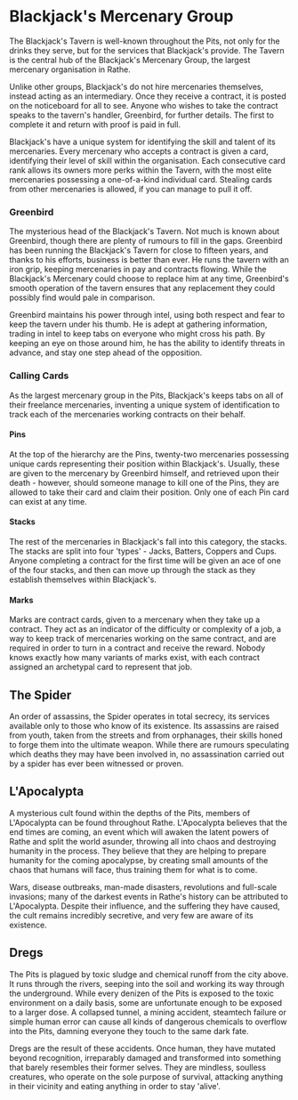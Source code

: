 # Blackjack's Mercenary Group

The Blackjack's Tavern is well-known throughout the Pits, not only for the drinks they serve, but for the services that Blackjack's provide. The Tavern is the central hub of the Blackjack's Mercenary Group, the largest mercenary organisation in Rathe.

Unlike other groups, Blackjack's do not hire mercenaries themselves, instead acting as an intermediary. Once they receive a contract, it is posted on the noticeboard for all to see. Anyone who wishes to take the contract speaks to the tavern's handler, Greenbird, for further details. The first to complete it and return with proof is paid in full.

Blackjack's have a unique system for identifying the skill and talent of its mercenaries. Every mercenary who accepts a contract is given a card, identifying their level of skill within the organisation. Each consecutive card rank allows its owners more perks within the Tavern, with the most elite mercenaries possessing a one-of-a-kind individual card. Stealing cards from other mercenaries is allowed, if you can manage to pull it off.

### Greenbird
The mysterious head of the Blackjack's Tavern. Not much is known about Greenbird, though there are plenty of rumours to fill in the gaps. Greenbird has been running the Blackjack's Tavern for close to fifteen years, and thanks to his efforts, business is better than ever. He runs the tavern with an iron grip, keeping mercenaries in pay and contracts flowing. While the Blackjack's Mercenary could choose to replace him at any time, Greenbird's smooth operation of the tavern ensures that any replacement they could possibly find would pale in comparison.

Greenbird maintains his power through intel, using both respect and fear to keep the tavern under his thumb. He is adept at gathering information, trading in intel to keep tabs on everyone who might cross his path. By keeping an eye on those around him, he has the ability to identify threats in advance, and stay one step ahead of the opposition.

### Calling Cards
As the largest mercenary group in the Pits, Blackjack's keeps tabs on all of their freelance mercenaries, inventing a unique system of identification to track each of the mercenaries working contracts on their behalf.

#### Pins
At the top of the hierarchy are the Pins, twenty-two mercenaries possessing unique cards representing their position within Blackjack's. Usually, these are given to the mercenary by Greenbird himself, and retrieved upon their death - however, should someone manage to kill one of the Pins, they are allowed to take their card and claim their position. Only one of each Pin card can exist at any time.

#### Stacks
The rest of the mercenaries in Blackjack's fall into this category, the stacks. The stacks are split into four 'types' - Jacks, Batters, Coppers and Cups. Anyone completing a contract for the first time will be given an ace of one of the four stacks, and then can move up through the stack as they establish themselves within Blackjack's.

#### Marks
Marks are contract cards, given to a mercenary when they take up a contract. They act as an indicator of the difficulty or complexity of a job, a way to keep track of mercenaries working on the same contract, and are required in order to turn in a contract and receive the reward. Nobody knows exactly how many variants of marks exist, with each contract assigned an archetypal card to represent that job.

## The Spider
An order of assassins, the Spider operates in total secrecy, its services available only to those who know of its existence. Its assassins are raised from youth, taken from the streets and from orphanages, their skills honed to forge them into the ultimate weapon. While there are rumours speculating which deaths they may have been involved in, no assassination carried out by a spider has ever been witnessed or proven.

## L'Apocalypta
A mysterious cult found within the depths of the Pits, members of L'Apocalypta can be found throughout Rathe. L'Apocalypta believes that the end times are coming, an event which will awaken the latent powers of Rathe and split the world asunder, throwing all into chaos and destroying humanity in the process. They believe that they are helping to prepare humanity for the coming apocalypse, by creating small amounts of the chaos that humans will face, thus training them for what is to come.

Wars, disease outbreaks, man-made disasters, revolutions and full-scale invasions; many of the darkest events in Rathe's history can be attributed to L'Apocalypta. Despite their influence, and the suffering they have caused, the cult remains incredibly secretive, and very few are aware of its existence.

## Dregs
The Pits is plagued by toxic sludge and chemical runoff from the city above. It runs through the rivers, seeping into the soil and working its way through the underground. While every denizen of the Pits is exposed to the toxic environment on a daily basis, some are unfortunate enough to be exposed to a larger dose. A collapsed tunnel, a mining accident, steamtech failure or simple human error can cause all kinds of dangerous chemicals to overflow into the Pits, damning everyone they touch to the same dark fate.

Dregs are the result of these accidents. Once human, they have mutated beyond recognition, irreparably damaged and transformed into something that barely resembles their former selves. They are mindless, soulless creatures, who operate on the sole purpose of survival, attacking anything in their vicinity and eating anything in order to stay 'alive'.
